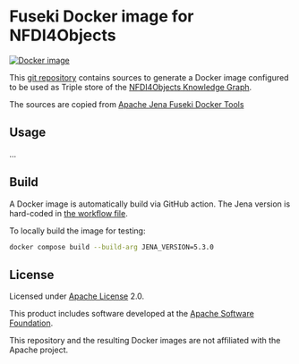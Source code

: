 # Fuseki Docker image for NFDI4Objects

[![Docker image](https://github.com/nfdi4objects/n4o-fuseki/actions/workflows/docker.yml/badge.svg)](https://github.com/nfdi4objects/n4o-fuseki/actions/workflows/docker.yml)

This [git repository](https://github.com/nfdi4objects/n4o-fuseki) contains sources to generate a Docker image configured to be used as Triple store of the [NFDI4Objects Knowledge Graph](https://graph.nfdi4objects.net/).

The sources are copied from [Apache Jena Fuseki Docker Tools](https://github.com/apache/jena/tree/main/jena-fuseki2/jena-fuseki-docker)

## Usage

...

## Build

A Docker image is automatically build via GitHub action. The Jena version is hard-coded in [the workflow file](.github/workflows/docker.yml).

To locally build the image for testing:

~~~sh
docker compose build --build-arg JENA_VERSION=5.3.0
~~~

## License

Licensed under [Apache License](http://www.apache.org/licenses/) 2.0.

This product includes software developed at the [Apache Software Foundation](http://www.apache.org/).

This repository and the resulting Docker images are not affiliated with the Apache project.
